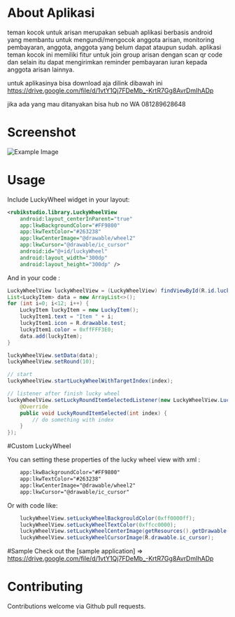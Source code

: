 # About Aplikasi

teman kocok untuk arisan merupakan sebuah aplikasi berbasis android yang membantu untuk mengundi/mengocok anggota arisan, monitoring pembayaran, anggota, anggota yang belum dapat ataupun sudah. aplikasi teman kocok ini memiliki fitur untuk join group arisan dengan scan qr code dan selain itu dapat mengirimkan reminder pembayaran iuran kepada anggota arisan lainnya.

untuk aplikasinya bisa download aja dilink dibawah ini https://drive.google.com/file/d/1vtY1Qj7FDeMb_-KrtR7Gg8AvrDmIhADp

jika ada yang mau ditanyakan bisa hub no WA 081289628648

# Screenshot

![Example Image](https://raw.github.com/thanhniencung/LuckyWheel/master/device-2016-11-05-214303.png)

# Usage

Include LuckyWheel widget in your layout:

```xml
<rubikstudio.library.LuckyWheelView
    android:layout_centerInParent="true"
    app:lkwBackgroundColor="#FF9800"
    app:lkwTextColor="#263238"
    app:lkwCenterImage="@drawable/wheel2"
    app:lkwCursor="@drawable/ic_cursor"
    android:id="@+id/luckyWheel"
    android:layout_width="300dp"
    android:layout_height="300dp" />
```

And in your code :

```java
LuckyWheelView luckyWheelView = (LuckyWheelView) findViewById(R.id.luckyWheel);
List<LuckyItem> data = new ArrayList<>();
for (int i=0; i<12; i++) {
    LuckyItem luckyItem = new LuckyItem();
    luckyItem1.text = "Item " + i;
    luckyItem1.icon = R.drawable.test;
    luckyItem1.color = 0xffFFF3E0;
    data.add(luckyItem);
}

luckyWheelView.setData(data);
luckyWheelView.setRound(10);

// start
luckyWheelView.startLuckyWheelWithTargetIndex(index);

// listener after finish lucky wheel
luckyWheelView.setLuckyRoundItemSelectedListener(new LuckyWheelView.LuckyRoundItemSelectedListener() {
    @Override
    public void LuckyRoundItemSelected(int index) {
        // do something with index
    }
});
```


#Custom LuckyWheel

You can setting these properties of the lucky wheel view with xml :
```xml
    app:lkwBackgroundColor="#FF9800"
    app:lkwTextColor="#263238"
    app:lkwCenterImage="@drawable/wheel2"
    app:lkwCursor="@drawable/ic_cursor"
```

Or with code like:
```java
    luckyWheelView.setLuckyWheelBackgrouldColor(0xff0000ff);
    luckyWheelView.setLuckyWheelTextColor(0xffcc0000);
    luckyWheelView.setLuckyWheelCenterImage(getResources().getDrawable(R.drawable.icon));
    luckyWheelView.setLuckyWheelCursorImage(R.drawable.ic_cursor);
```

#Sample
Check out the [sample application] => https://drive.google.com/file/d/1vtY1Qj7FDeMb_-KrtR7Gg8AvrDmIhADp

# Contributing
Contributions welcome via Github pull requests.




